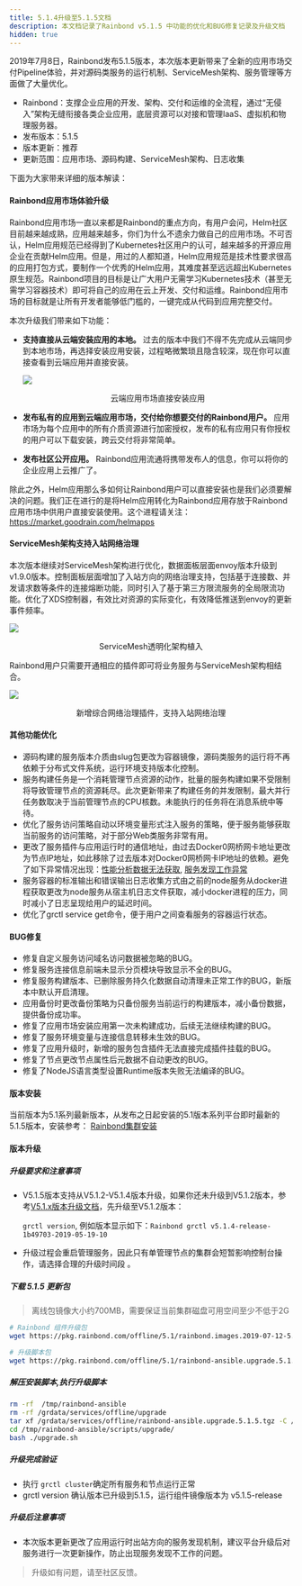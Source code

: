 ```yaml
---
title: 5.1.4升级至5.1.5文档
description: 本文档记录了Rainbond v5.1.5 中功能的优化和BUG修复记录及升级文档
hidden: true
---
```


2019年7月8日，Rainbond发布5.1.5版本，本次版本更新带来了全新的应用市场交付Pipeline体验，并对源码类服务的运行机制、ServiceMesh架构、服务管理等方面做了大量优化。

- Rainbond：支撑企业应用的开发、架构、交付和运维的全流程，通过“无侵入”架构无缝衔接各类企业应用，底层资源可以对接和管理IaaS、虚拟机和物理服务器。
- 发布版本：5.1.5
- 版本更新：推荐
- 更新范围：应用市场、源码构建、ServiceMesh架构、日志收集

下面为大家带来详细的版本解读：

#### Rainbond应用市场体验升级

Rainbond应用市场一直以来都是Rainbond的重点方向，有用户会问，Helm社区目前越来越成熟，应用越来越多，你们为什么不遗余力做自己的应用市场。不可否认，Helm应用规范已经得到了Kubernetes社区用户的认可，越来越多的开源应用企业在贡献Helm应用。但是，用过的人都知道，Helm应用规范是技术性要求很高的应用打包方式，要制作一个优秀的Helm应用，其难度甚至远远超出Kubernetes原生规范。Rainbond项目的目标是让广大用户无需学习Kubernetes技术（甚至无需学习容器技术）即可将自己的应用在云上开发、交付和运维。Rainbond应用市场的目标就是让所有开发者能够低门槛的，一键完成从代码到应用完整交付。

本次升级我们带来如下功能：

- <b>支持直接从云端安装应用的本地。</b> 过去的版本中我们不得不先完成从云端同步到本地市场，再选择安装应用安装，过程略微繁琐且隐含较深，现在你可以直接查看到云端应用并直接安装。

  ![](https://grstatic.oss-cn-shanghai.aliyuncs.com/images/5.1.5/app-install.gif)

  <center>云端应用市场直接安装应用</center>

- <b>发布私有的应用到云端应用市场，交付给你想要交付的Rainbond用户。</b> 应用市场为每个应用中的所有介质资源进行加密授权，发布的私有应用只有你授权的用户可以下载安装，跨云交付将非常简单。

- <b>发布社区公开应用。</b> Rainbond应用流通将携带发布人的信息，你可以将你的企业应用上云推广了。

除此之外，Helm应用那么多如何让Rainbond用户可以直接安装也是我们必须要解决的问题。我们正在进行的是将Helm应用转化为Rainbond应用存放于Rainbond应用市场中供用户直接安装使用。这个进程请关注：https://market.goodrain.com/helmapps

#### ServiceMesh架构支持入站网络治理

本次版本继续对ServiceMesh架构进行优化，数据面板层面envoy版本升级到v1.9.0版本。控制面板层面增加了入站方向的网络治理支持，包括基于连接数、并发请求数等条件的连接熔断功能，同时引入了基于第三方限流服务的全局限流功能。优化了XDS控制器，有效比对资源的实际变化，有效降低推送到envoy的更新事件频率。

![](https://grstatic.oss-cn-shanghai.aliyuncs.com/images/5.1.5/mesh-de.png)

<center>ServiceMesh透明化架构植入</center>

Rainbond用户只需要开通相应的插件即可将业务服务与ServiceMesh架构相结合。

![](https://grstatic.oss-cn-shanghai.aliyuncs.com/images/5.1.5/mesh-plugin.gif)

<center>新增综合网络治理插件，支持入站网络治理</center>

#### 其他功能优化

- 源码构建的服务版本介质由slug包更改为容器镜像，源码类服务的运行将不再依赖于分布式文件系统，运行环境支持版本化控制。
- 服务构建任务是一个消耗管理节点资源的动作，批量的服务构建如果不受限制将导致管理节点的资源耗尽。此次更新带来了构建任务的并发限制，最大并行任务数取决于当前管理节点的CPU核数。未能执行的任务将在消息系统中等待。
- 优化了服务访问策略自动以环境变量形式注入服务的策略，便于服务能够获取当前服务的访问策略，对于部分Web类服务非常有用。
- 更改了服务插件与应用运行时的通信地址，由过去Docker0网桥网卡地址更改为节点IP地址，如此移除了过去版本对Docker0网桥网卡IP地址的依赖。避免了如下异常情况出现：[性能分析数据无法获取](<https://t.goodrain.com/t/topic/728>), [服务发现工作异常](<https://t.goodrain.com/t/mysql/893>)
- 服务容器的标准输出和错误输出日志收集方式由之前的node服务从docker进程获取更改为node服务从宿主机日志文件获取，减小docker进程的压力，同时减小了日志呈现给用户的延迟时间。
- 优化了grctl service get命令，便于用户之间查看服务的容器运行状态。

#### BUG修复

- 修复自定义服务访问域名访问数据被忽略的BUG。
- 修复服务连接信息前端未显示分页模块导致显示不全的BUG。
- 修复服务构建版本、已删除服务持久化数据自动清理未正常工作的BUG，新版本中默认开启清理。
- 应用备份时更改备份策略为只备份服务当前运行的构建版本，减小备份数据，提供备份成功率。
- 修复了应用市场安装应用第一次未构建成功，后续无法继续构建的BUG。
- 修复了服务环境变量与连接信息转移未生效的BUG。
- 修复了应用升级时，新增的服务包含插件无法直接完成插件挂载的BUG。
- 修复了节点更改节点属性后元数据不自动更改的BUG。
- 修复了NodeJS语言类型设置Runtime版本失败无法编译的BUG。

#### 版本安装

当前版本为5.1系列最新版本，从发布之日起安装的5.1版本系列平台即时最新的5.1.5版本，安装参考：
[Rainbond集群安装](https://www.rainbond.com/docs/quick-start/rainbond_install/)

#### 版本升级

##### 升级要求和注意事项

- V5.1.5版本支持从V5.1.2-V5.1.4版本升级，如果你还未升级到V5.1.2版本，参考[V5.1.x版本升级文档](https://www.rainbond.com/docs/user-operations/upgrade/)，先升级至V5.1.2版本：

  `grctl version`,  例如版本显示如下：`Rainbond grctl v5.1.4-release-1b49703-2019-05-19-10`  

- 升级过程会重启管理服务，因此只有单管理节点的集群会短暂影响控制台操作，请选择合理的升级时间段 。

##### 下载 5.1.5 更新包

> 离线包镜像大小约700MB，需要保证当前集群磁盘可用空间至少不低于2G

```bash
# Rainbond 组件升级包
wget https://pkg.rainbond.com/offline/5.1/rainbond.images.2019-07-12-5.1.5.tgz -O /grdata/services/offline/rainbond.images.upgrade.5.1.5.tgz

# 升级脚本包
wget https://pkg.rainbond.com/offline/5.1/rainbond-ansible.upgrade.5.1.5.tgz -O /grdata/services/offline/rainbond-ansible.upgrade.5.1.5.tgz
```

##### 解压安装脚本,执行升级脚本

```bash
rm -rf  /tmp/rainbond-ansible
rm -rf /grdata/services/offline/upgrade
tar xf /grdata/services/offline/rainbond-ansible.upgrade.5.1.5.tgz -C /tmp/
cd /tmp/rainbond-ansible/scripts/upgrade/
bash ./upgrade.sh
```

##### 升级完成验证

- 执行 `grctl cluster`确定所有服务和节点运行正常
- grctl version 确认版本已升级到5.1.5，运行组件镜像版本为 v5.1.5-release

##### 升级后注意事项

* 本次版本更新更改了应用运行时出站方向的服务发现机制，建议平台升级后对服务进行一次更新操作，防止出现服务发现不工作的问题。

> 升级如有问题，请至社区反馈。